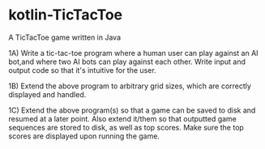 kotlin-TicTacToe
==============

A TicTacToe game written in Java

1A) Write a tic-tac-toe program where a human user can play against an AI bot,and where two AI
bots can play against each other. Write input and output code so that it's intuitive for the user.

1B) Extend the above program to arbitrary grid sizes, which are correctly displayed and handled.

1C) Extend the above program(s) so that a game can be saved to disk and resumed at a later point.
Also extend it/them so that outputted game sequences are stored to disk, as well as top scores.
Make sure the top scores are displayed upon running the game.
